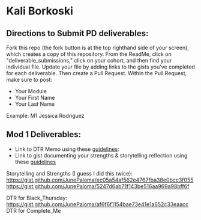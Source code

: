 # Kali Borkoski

## Directions to Submit PD deliverables:
Fork this repo (the fork button is at the top righthand side of your screen), which creates a copy of this repository. From the ReadMe, click on "deliverable_submissions," click on your cohort, and then find your individual file. Update your file by adding links to the gists you've completed for each deliverable. Then create a Pull Request. Within the Pull Request, make sure to post:

* Your Module
* Your First Name
* Your Last Name

Example: M1 Jessica Rodriguez

## Mod 1 Deliverables:
* Link to DTR Memo using these [guidelines](https://github.com/turingschool/career-development-curriculum/blob/master/module_one/dtr_guidelines_memo.md):
* Link to gist documenting your strengths & storytelling reflection using these [guidelines](https://github.com/turingschool/career-development-curriculum/blob/master/module_one/strengths_storytelling_reflection.md)


Storytelling and Strengths (I guess I did this twice): https://gist.github.com/JunePaloma/ec05a54af562e4767fba38e0bcc3f055
https://gist.github.com/JunePaloma/5247d6ab71f143be516aa969a98bff6f


DTR for Black_Thursday: https://gist.github.com/JunePaloma/af6f6f1154bae73e41e1a652c33eaacc
DTR for Complete_Me
